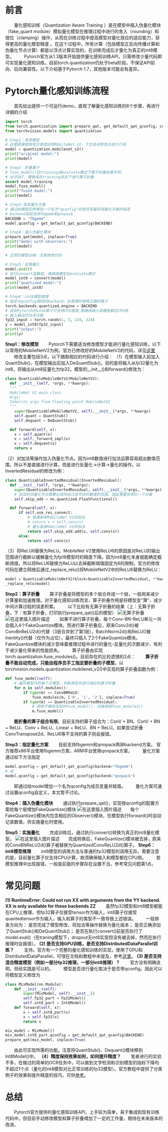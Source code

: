 ﻿# 前言

&emsp;&emsp;量化感知训练（Quantization Aware Training ）是在模型中插入伪量化模块（fake_quant module）模拟量化模型在推理过程中进行的舍入（rounding）和钳位（clamping）操作，从而在训练过程中提高模型对量化效应的适应能力，获得更高的量化模型精度 。在这个过程中，所有计算（包括模型正反向传播计算和伪量化节点计算）都是以浮点计算实现的，在训练完成后才量化为真正的int8模型。
&emsp;&emsp;Pytorch官方从1.3版本开始提供量化感知训练API，只需修改少量代码即可实现量化感知训练。目前torch.quantization仍处于beta阶段，不保证API前向、后向兼容性。以下介绍基于Pytorch 1.7，其他版本可能会有差异。

# Pytorch量化感知训练流程

&emsp;&emsp;首先给出提供一个可运行demo，直观了解量化感知训练的6个步骤，再进行详细的介绍

```python
import torch
from torch.quantization import prepare_qat, get_default_qat_qconfig, convert
from torchvision.models import quantization

# Step1：修改模型
# 这里直接使用官方修改好的MobileNet V2，下文会对修改点进行介绍
model = quantization.mobilenet_v2()
print("original model:")
print(model)

# Step2：折叠算子
# fuse_model()在training或evaluate模式下算子折叠结果不同，
# 对于QAT，需确保在training状态下进行算子折叠
assert model.training
model.fuse_model()
print("fused model:")
print(model)

# Step3:指定量化方案
# 通过给模型实例增加一个名为"qconfig"的成员变量实现量化方案的指定
# backend目前支持fbgemm和qnnpack
BACKEND = "fbgemm"
model.qconfig = get_default_qat_qconfig(BACKEND)

# Step4：插入伪量化模块
prepare_qat(model, inplace=True)
print("model with observers:")
print(model)

# 正常的模型训练，无需修改代码

# Step5：实施量化
model.eval()
# 执行convert函数前，需确保模型在evaluate模式
model_int8 = convert(model)
print("quantized model:")
print(model_int8)

# Step6：int8模型推理
# 指定与qconfig相同的backend，在推理时使用正确的算子
torch.backends.quantized.engine = BACKEND
# 目前Pytorch的int8算子只支持CPU推理,需确保输入和模型都在CPU侧
# 输入输出仍为浮点数
fp32_input = torch.randn(1, 3, 224, 224)
y = model_int8(fp32_input)
print("output:")
print(y)
```
**Step1：修改模型**
 &emsp;&emsp;Pytorch下需要适当修改模型才能进行量化感知训练，以下以常用的MobileNetV2为例。官方已修改好的MobileNetV2的代码，详见[这里](https://github.com/pytorch/vision/blob/master/torchvision/models/quantization/mobilenet.py)
&emsp;&emsp;修改主要包括3点，以下摘取相应的代码进行介绍：
（1）在模型输入前加入QuantStub()，在模型输出后加入DeQuantStub()。目的是将输入从fp32量化为int8，将输出从int8反量化为fp32。模型的__init__()和forward()修改为：

```python
class QuantizableMobileNetV2(MobileNetV2):
  def __init__(self, *args, **kwargs):
  """
  MobileNet V2 main class
  Args:
  Inherits args from floating point MobileNetV2
  """
    super(QuantizableMobileNetV2, self).__init__(*args, **kwargs)
    self.quant = QuantStub()
    self.dequant = DeQuantStub()

  def forward(self, x):
    x = self.quant(x)
    x = self._forward_impl(x)
    x = self.dequant(x)
    return x
   ```

（2）对加法等操作加入伪量化节点。因为int8数值进行加法运算容易超出数值范围，所以不是直接进行计算，而是进行反量化->计算->量化的操作。以InvertedResidual的修改为例：

```python
class QuantizableInvertedResidual(InvertedResidual):
  def __init__(self, *args, **kwargs):
    super(QuantizableInvertedResidual, self).__init__(*args, **kwargs)
    # 加法的伪量化节点需要记录所经过该节点的数值的范围，因此需要实例化一个对象
    self.skip_add = nn.quantized.FloatFunctional()

  def forward(self, x):
      if self.use_res_connect:
          # 普通版本MobileNet V2的加法
          # return x + self.conv(x)
          # 量化版本MobileNet V2的加法
          return self.skip_add.add(x, self.conv(x))
      else:
          return self.conv(x)
```
（3）将ReLU6替换为ReLU。MobileNet V2使用ReLU6的原因是对ReLU的输出范围进行截断以缓解量化为fp16模型时的精度下降。因为int8量化本身就能确定截断阈值，所以将ReLU6替换为ReLU以去掉截断阈值固定为6的限制。官方的修改代码在建立网络后通过_replace_relu()将MobileNetV2中的ReLU6替换为ReLU：
```python
model = QuantizableMobileNetV2(block=QuantizableInvertedResidual, **kwargs)
_replace_relu(model)
```
**Step2：算子折叠**
&emsp;&emsp;算子折叠是将模型的多个层合并成一个层，一般用来减少计算量和加速推理。对于量化感知训练而言，算子折叠作用是将模型变“薄”，减少中间计算过程的误差积累。
&emsp;&emsp;以下比较有无算子折叠的结果（上：无算子折叠，下：有算子折叠，打印执行prepare_qat()后的模型）
![无算子折叠](https://img-blog.csdnimg.cn/20201123123136357.png?x-oss-process=image/watermark,type_ZmFuZ3poZW5naGVpdGk,shadow_10,text_aHR0cHM6Ly9ibG9nLmNzZG4ubmV0L3RpZXhpZXlpOTQ2Mw==,size_16,color_FFFFFF,t_70#pic_center)
![在这里插入图片描述](https://img-blog.csdnimg.cn/20201123123257611.png?x-oss-process=image/watermark,type_ZmFuZ3poZW5naGVpdGk,shadow_10,text_aHR0cHM6Ly9ibG9nLmNzZG4ubmV0L3RpZXhpZXlpOTQ2Mw==,size_16,color_FFFFFF,t_70#pic_center) &emsp;&emsp;如果不进行算子折叠，每个Conv-BN-ReLU单元一共会插入4个FakeQuantize模块。而进行算子折叠后，原来Conv2d()被ConvBnReLU2d()代替（3层合并到了第1层），BatchNorm2d()和ReLU()被Inentity()代替（仅作为占位），最终只插入了2个FakeQuantize模块。FakeQuantize模块的减少意味着推理过程中进行的量化-反量化的次数减少，有利于减少量化带来的性能损失。
&emsp;&emsp;算子折叠由实现torch.quantization.fuse_modules()。目前存在的比较遗憾的2点：
&emsp;&emsp;**算子折叠不能自动完成，只能由程序员手工指定要折叠的子模型**。以torchvision.models.quantization.mobilenet_v2()中实现的算子折叠函数为例：

```python
def fuse_model(self):
    # 遍历模型内的每个子模型，判断类型并进行相应的算子折叠
    for m in self.modules():
        if type(m) == ConvBNReLU:
            fuse_modules(m, ['0', '1', '2'], inplace=True)
        if type(m) == QuantizableInvertedResidual:
            # 调用子模块实现的fuse_model()，间接调用fuse_modules()
            m.fuse_model()
```
&emsp;&emsp;**能折叠的算子组合有限**。目前支持的算子组合为：ConV + BN、ConV + BN + ReLU、Conv + ReLU、Linear + ReLU、BN + ReLU。如果尝试折叠ConvTranspose2d、ReLU6等不支持的算子则会报错。

**Step3：指定量化方案**
&emsp;&emsp;目前支持fbgemm和qnnpack两钟backend方案。 官方推荐x86平台使用fbgemm方案，ARM平台使用qnnpack方案。
&emsp;&emsp;量化方案通过如下方法指定
```python
model.qconfig = get_default_qat_qconfig(backend="fbgemm")
# 或
model.qconfig = get_default_qat_qconfig(backend="qnnpack")
```
&emsp;&emsp;即通过给model增加一个名为qconfig为成员变量并赋值。
&emsp;&emsp;量化方案可通过设置qconfig自定义，本文暂不讨论。

**Step4：插入伪量化模块**
&emsp;&emsp;通过执行prepare_qat()，实现按qconfig的配置方案给每个层增加FakeQuantize()模块
![在这里插入图片描述](https://img-blog.csdnimg.cn/20201123124646581.png?x-oss-process=image/watermark,type_ZmFuZ3poZW5naGVpdGk,shadow_10,text_aHR0cHM6Ly9ibG9nLmNzZG4ubmV0L3RpZXhpZXlpOTQ2Mw==,size_16,color_FFFFFF,t_70#pic_center)&emsp;&emsp;每个FakeQuantize()模块内包含相应的Observer()模块，在模型执行forward()时自动记录数值，供实施量化时使用。

**Step5：实施量化**
  &emsp;&emsp;完成训练后，通过执行convert()转换为真正的int8量化模型。 ![在这里插入图片描述](https://img-blog.csdnimg.cn/20201123124949126.png#pic_center)&emsp;&emsp;完成转换后，FakeQuantize()模块被去掉，原来的ConvBNReLU2d()算子被替换为QuantizedConvReLU2d()算子。
**Step6：int8模型推理**
&emsp;&emsp;int8模型的调用方法与普通的fp32模型的调用无异。需要注意的是，目前量化算子仅支持CPU计算，故须确保输入和模型都在CPU侧。
&emsp;&emsp;若模型推理中出现报错，一般是前面的步骤存在设置不当，参考常见问题第1点。

# 常见问题

**(1) RuntimeError: Could not run XX with arguments from the YY backend. XX is only available for these backends ZZ**
&emsp;&emsp;虽然fp32模型和int8模型都能在CPU上推理，但fp32算子仅接受tensor作为输入，int8算子仅接受quantedtensor作为输入，输入和算子的类型不一致导致上述错误。
&emsp;&emsp;一般排查方向为：
是否完成了模型修改，将加法等操作替换为量化版本；
是否正确添加了QuantStub()和DeQuantStub()；
是否在执行convert()前是否执行了model.eval()（在traning模型下，dropout无int8实现但没有被去掉，然而在执行推理时会报错）。
**(2) 是否支持GPU训练，是否支持DistributedDataParallel训练？**
&emsp;&emsp;支持。官方有一个完整的量化感知训练的实现，使用了GPU和DistributedDataParallel，可惜在文档和教程中未提及，参考[这里](https://github.com/pytorch/vision/blob/master/references/classification/train_quantization.py)。
**(3) 是否支持混合精度模型（例如一部分fp32推理，一部分int8推理）？**
&emsp;&emsp;官方没有明确说明，但经实践是可以的。
&emsp;&emsp;模型是否进行量化取决于是否带qconfig。因此可以将模型定义修改为
```python
class MixModel(nn.Module):
    def __init__(self):
        super(MixModel, self).__init__()
        self.fp32_part = Fp32Model()
        self.int8_part = Int8Model()
    def forward(self, x):
        x = self.int8_part(x)
        x = self.fp32(x)
        return x

mix_model = MixModel()
mix_model.int8_part.qconfig = get_default_qat_qconfig(BACKEND)
prepare_qat(mix_model, inplace=True)
```
&emsp;&emsp;由此可实现所需的功能。注意将QuantStub()、Dequant()模块移到Int8Model()中。
**（4）精度保持效果如何，如何提升精度？**
&emsp;&emsp;笔者进行的实验不多，在做过的简单的OCR任务中，可以做到文字检测和识别模型的指标下降均不超过1个点（量化的int8模型对比正常训练的fp32模型）。官方教程中提供了分类例子的效果和提升精度的技巧，可供[参考](https://pytorch.org/tutorials/advanced/static_quantization_tutorial.html)。

# 总结
 &emsp;&emsp;Pytorch官方提供的量化感知训练API，上手较为简单，易于集成到现有训练代码中。但目前手动修改模型和算子折叠增加了一定的工作量，期待在未来版本的改进。
